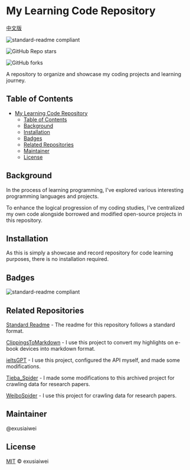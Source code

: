 # My Learning Code Repository


[中文版](https://github.com/exusiaiwei/My-Coding-Journey/blob/main/README.zh-CN.md)

![standard-readme compliant](https://img.shields.io/badge/readme%20style-standard-brightgreen.svg?style=flat-square)

![GitHub Repo stars](https://img.shields.io/github/stars/exusiaiwei/My-Coding-Journey)

![GitHub forks](https://img.shields.io/github/forks/exusiaiwei/My-Coding-Journey)

A repository to organize and showcase my coding projects and learning journey.

## Table of Contents

- [My Learning Code Repository](#my-learning-code-repository)
  - [Table of Contents](#table-of-contents)
  - [Background](#background)
  - [Installation](#installation)
  - [Badges](#badges)
  - [Related Repositories](#related-repositories)
  - [Maintainer](#maintainer)
  - [License](#license)

## Background

In the process of learning programming, I've explored various interesting programming languages and projects. 

To enhance the logical progression of my coding studies, I've centralized my own code alongside borrowed and modified open-source projects in this repository.

## Installation

As this is simply a showcase and record repository for code learning purposes, there is no installation required.

## Badges

![standard-readme compliant](https://img.shields.io/badge/readme%20style-standard-brightgreen.svg?style=flat-square)

## Related Repositories

[Standard Readme](https://github.com/RichardLitt/standard-readme/blob/main/README.md) - The readme for this repository follows a standard format.

[ClippingsToMarkdown](https://github.com/wangandi520/ClippingsToMarkdown) - I use this project to convert my highlights on e-book devices into markdown format.

[ieltsGPT](https://github.com/araloak/ieltsGPT) - I use this project, configured the API myself, and made some modifications.

[Tieba_Spider](https://github.com/Aqua-Dream/Tieba_Spider) - I made some modifications to this archived project for crawling data for research papers.

[WeiboSpider](https://github.com/nghuyong/WeiboSpider) - I use this project for crawling data for research papers.

## Maintainer

@exusiaiwei

## License

[MIT](LICENSE) © exusiaiwei
